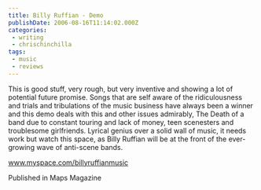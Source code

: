 ```yaml
---
title: Billy Ruffian - Demo
publishDate: 2006-08-16T11:14:02.000Z
categories:
 - writing
 - chrischinchilla
tags:
 - music 
 - reviews
---
```


This is good stuff, very rough, but very inventive and showing a lot of potential future promise. Songs that are self aware of the ridiculousness and trials and tribulations of the music business have always been a winner and this demo deals with this and other issues admirably, The Death of a band due to constant touring and lack of money, teen scenesters and troublesome girlfriends. Lyrical genius over a solid wall of music, it needs work but watch this space, as Billy Ruffian will be at the front of the ever-growing wave of anti-scene bands.

<a href='https://www.myspace.com/billyruffianmusic' target='_blank'>www.myspace.com/billyruffianmusic</a>

Published in Maps Magazine
